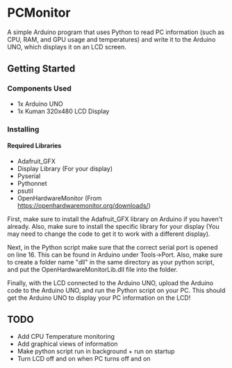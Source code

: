 # PCMonitor
A simple Arduino program that uses Python to read PC information (such as CPU, RAM, and GPU usage and temperatures) and write it to 
the Arduino UNO, which displays it on an LCD screen.

## Getting Started

### Components Used

- 1x Arduino UNO
- 1x Kuman 320x480 LCD Display

### Installing

#### Required Libraries
- Adafruit_GFX
- Display Library (For your display)
- Pyserial
- Pythonnet
- psutil
- OpenHardwareMonitor (From https://openhardwaremonitor.org/downloads/)

First, make sure to install the Adafruit_GFX library on Arduino if you haven't already. Also, make sure to install the specific library for
your display (You may need to change the code to get it to work with a different display).

Next, in the Python script make sure that the correct serial port is opened on line 16. This can be found in Arduino under Tools->Port. Also, make sure to create a folder name "dll" in the same directory as your python script, and put the OpenHardwareMonitorLib.dll file into the folder.

Finally, with the LCD connected to the Arduino UNO, upload the Arduino code to the Arduino UNO, and run the Python script on your PC. This
should get the Arduino UNO to display your PC information on the LCD!

## TODO

- Add CPU Temperature monitoring
- Add graphical views of information
- Make python script run in background + run on startup
- Turn LCD off and on when PC turns off and on
